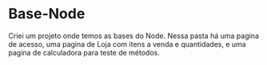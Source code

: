 # Base-Node
 Criei um projeto onde temos as bases do Node. Nessa pasta há uma pagina de acesso, uma pagina de Loja com itens a venda e quantidades, e uma pagina de calculadora para teste de métodos.
